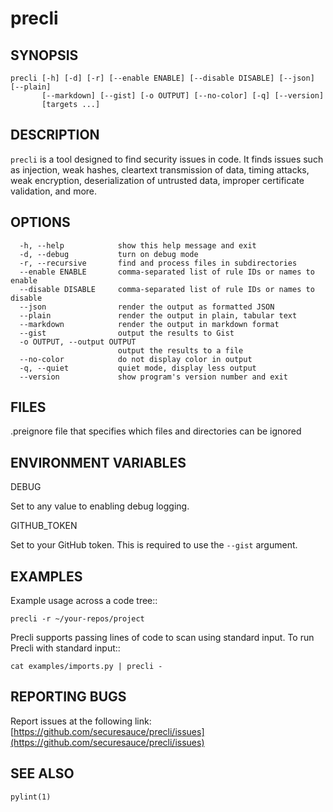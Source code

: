 # precli

## SYNOPSIS

```
precli [-h] [-d] [-r] [--enable ENABLE] [--disable DISABLE] [--json] [--plain]
       [--markdown] [--gist] [-o OUTPUT] [--no-color] [-q] [--version]
       [targets ...]
```

## DESCRIPTION

`precli` is a tool designed to find security issues in code. It finds issues
such as injection, weak hashes, cleartext transmission of data, timing
attacks, weak encryption, deserialization of untrusted data, improper
certificate validation, and more.

## OPTIONS

```
  -h, --help            show this help message and exit
  -d, --debug           turn on debug mode
  -r, --recursive       find and process files in subdirectories
  --enable ENABLE       comma-separated list of rule IDs or names to enable
  --disable DISABLE     comma-separated list of rule IDs or names to disable
  --json                render the output as formatted JSON
  --plain               render the output in plain, tabular text
  --markdown            render the output in markdown format
  --gist                output the results to Gist
  -o OUTPUT, --output OUTPUT
                        output the results to a file
  --no-color            do not display color in output
  -q, --quiet           quiet mode, display less output
  --version             show program's version number and exit
```

## FILES

.preignore
  file that specifies which files and directories can be ignored

## ENVIRONMENT VARIABLES

DEBUG

  Set to any value to enabling debug logging.

GITHUB_TOKEN

  Set to your GitHub token. This is required to use the `--gist` argument.

## EXAMPLES

Example usage across a code tree::

    precli -r ~/your-repos/project

Precli supports passing lines of code to scan using standard input. To
run Precli with standard input::

    cat examples/imports.py | precli -

## REPORTING BUGS

Report issues at the following link: [https://github.com/securesauce/precli/issues](https://github.com/securesauce/precli/issues)

## SEE ALSO

`pylint(1)`
